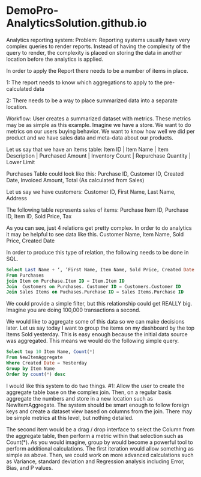 DemoPro-AnalyticsSolution.github.io
===================================


Analytics reporting system:
Problem: Reporting systems usually have very complex queries to render reports.  Instead of having the complexity of the query to render, the complexity is placed on storing the data in another location before the analytics is applied.

In order to apply the Report there needs to be a number of items in place.

1: The report needs to know which aggregations to apply to the pre-calculated data

2:  There needs to be a way to place summarized data into a separate location.

Workflow:  User creates a summarized dataset with metrics.  These metrics may be as simple as this example.
Imagine we have a store. We want to do metrics on our users buying behavior.  We want to know how well we did per product and we have sales data and meta-data about our products.

Let us say that we have an Items table:
Item ID | Item Name | Item Description | Purchased Amount | Inventory Count | Repurchase Quantity | Lower Limit

Purchases Table could look like this:
Purchase ID, Customer ID, Created Date, Invoiced Amount, Total (As calculated from Sales) 

Let us say we have customers:
Customer ID, First Name, Last Name, Address

The following table represents sales of items:
Purchase Item ID, Purchase ID, Item ID, Sold Price, Tax

As you can see, just 4 relations get pretty complex.  In order to do analytics it may be helpful to see data like this.
Customer Name, Item Name, Sold Price, Created Date

In order to produce this type of relation, the following needs to be done in SQL.
```sql
Select Last Name + ‘, ’First Name, Item Name, Sold Price, Created Date
From Purchases 
join Item on Purchase.Item ID = Item.Item ID
Join  Customers on Purchases. Customer ID = Customers.Customer ID
Join Sales Items on Puchases.Purchase ID = Sales Items.Purchase ID
```

We could provide a simple filter, but this relationship could get REALLY big.  Imagine you are doing 100,000 transactions a second.

We would like to aggregate some of this data so we can make decisions later.
Let us say today I want to group the items on my dashboard by the top Items Sold yesterday.  This is easy enough because the initial data source was aggregated.  This means we would do the following simple query.
```sql
Select top 10 Item Name, Count(*) 
From NewItemAggregate
Where Created Date = Yesterday
Group by Item Name
Order by count(*) desc
```
I would like this system to do two things.  #1: Allow the user to create the aggregate table base on the complex join.  Then, on a regular basis aggregate the numbers and store in a new location such as NewItemAggregate.  The system should be smart enough to follow foreign keys and create a dataset view based on columns from the join.  There may be simple metrics at this level, but nothing detailed.

The second item would be a drag / drop interface to select the Column from the aggregate table, then perform a metric within that selection such as Count(*).  As you would imagine, group by would become a powerful tool to perform additional calculations.  The first iteration would allow something as simple as above.  Then, we could work on more advanced calculations such as Variance, standard deviation and Regression analysis including Error, Bias, and P values.
